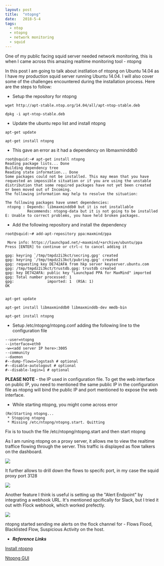 ```yaml
---
layout: post
title:  "ntopng"
date:   2018-5-4
tags:
  - ntop
  - ntopng
  - network monitoring
  - squid
---
```


One of my public facing squid server needed network monitoring, this is when I came across this amazing realtime monitoring tool - ntopng 

In this post I am going to talk about instllation of ntopng on Ubuntu 14.04 as I have my production squid server running Ubuntu 14.04. I will also cover some of the
 challenges encountered during the installation process. Here are the steps to follow:

* Setup the repository for ntopng

```
wget http://apt-stable.ntop.org/14.04/all/apt-ntop-stable.deb

dpkg -i apt-ntop-stable.deb
```

* Update the ubuntu repo list and install ntopng

```
apt-get update

apt-get install ntopng

```

* This gave an error as it had a dependency on libmaxminddb0

```
root@squid:~# apt-get install ntopng
Reading package lists... Done
Building dependency tree       
Reading state information... Done
Some packages could not be installed. This may mean that you have
requested an impossible situation or if you are using the unstable
distribution that some required packages have not yet been created
or been moved out of Incoming.
The following information may help to resolve the situation:

The following packages have unmet dependencies:
 ntopng : Depends: libmaxminddb0 but it is not installable
          Recommends: ntopng-data but it is not going to be installed
E: Unable to correct problems, you have held broken packages.
```

* Add the following repository and install the dependency

```
root@squid:~# add-apt-repository ppa:maxmind/ppa
 
 More info: https://launchpad.net/~maxmind/+archive/ubuntu/ppa
Press [ENTER] to continue or ctrl-c to cancel adding it

gpg: keyring `/tmp/tmpdz2i3kct/secring.gpg' created
gpg: keyring `/tmp/tmpdz2i3kct/pubring.gpg' created
gpg: requesting key DE742AFA from hkp server keyserver.ubuntu.com
gpg: /tmp/tmpdz2i3kct/trustdb.gpg: trustdb created
gpg: key DE742AFA: public key "Launchpad PPA for MaxMind" imported
gpg: Total number processed: 1
gpg:               imported: 1  (RSA: 1)
OK


apt-get update

apt-get install libmaxminddb0 libmaxminddb-dev mmdb-bin

apt-get install ntopng

```

* Setup /etc/ntopng/ntopng.conf adding the following line to the configuration file

```
--user=ntopng
--interface=eth0
-w=<add server IP here>:3005
--community
--daemon
#--dump-flows=logstash # optional
#--disable-autologout # optional
#--disable-login=1 # optional
```

**PLEASE NOTE** - the IP used in configuration file. To get the web interface on public IP, you need to mentioned the same public IP in the configuration file as ntopng will bind the public IP and port mentioned to expose the web interface.


* While starting ntopng, you might come across error 

```
(Re)Starting ntopng...
 * Stopping ntopng                                                                                                                                                                                                                                                               
 * Missing /etc/ntopng/ntopng.start. Quitting
```

Fix is to touch the file  /etc/ntopng/ntopng.start and then start ntopng


As I am runing ntopng on a proxy server, it allows me to view the realtime traffice flowing through the server. This traffic is displayed as flow talkers on the dashboard.

<img src="{{ site.baseurl }}/img/ntopng-1.png">

It further allows to drill down the flows to specifc port, in my case the squid proxy port 3128

<img src="{{ site.baseurl }}/img/ntopng-2.png">

Another feature I think is useful is setting up the "Alert Endpoint" by integrating a webhook URL. It's mentioned spcifically for Slack, but I tried it out with Flock webhook, which worked prefectly.

<img src="{{ site.baseurl }}/img/ntopng-3.png">

ntopng started sending me alerts on the flock channel for - Flows Flood, Blacklisted Flow, Suspicious Activity on the host.




* ***Reference Links***

[Install ntopng](https://www.linode.com/docs/networking/diagnostics/install-ntopng-for-network-monitoring-on-debian8/)

[Ntopng GUI](https://www.ntop.org/guides/ntopng/web_gui/index.html)



